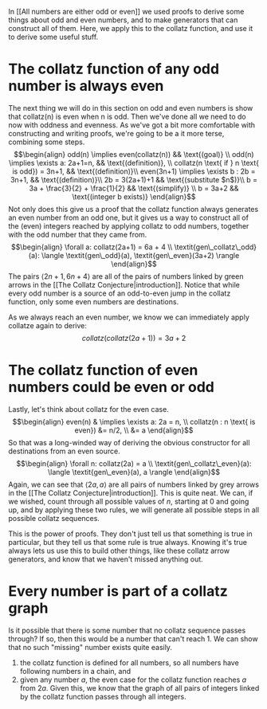 In [[All numbers are either odd or even]] we used proofs to derive some things about odd and even numbers, and to make generators that can construct all of them.
Here, we apply this to the collatz function, and use it to derive some useful stuff.
# The collatz function of any odd number is always even
The next thing we will do in this section on odd and even numbers is show that collatz(n) is even when n is odd.
Then we've done all we need to do now with oddness and evenness.
As we've got a bit more comfortable with constructing and writing proofs, we're going to be a it more terse, combining some steps.
$$\begin{align}
odd(n) \implies even(collatz(n)) && \text{(goal)} \\
odd(n) \implies \exists a: 2a+1=n, && \text{(definition)}, \\
collatz(n \text{ if } n \text{ is odd}) = 3n+1, && \text{(definition)}\\
even(3n+1) \implies \exists b : 2b = 3n+1, && \text{(definition)}\\
2b = 3(2a+1)+1 && \text{(substitute $n$)}\\
b = 3a + \frac{3}{2} + \frac{1}{2} && \text{(simplify)} \\
b = 3a+2 && \text{(integer b exists)}
\end{align}$$
Not only does this give us a proof that the collatz function always generates an even number from an odd one, but it gives us a way to construct all of the (even) integers reached by applying collatz to odd numbers, together with the odd number that they came from.
$$\begin{align}
\forall a: collatz(2a+1) = 6a + 4 \\
\textit{gen\_collatz\_odd}(a): \langle \textit{gen\_odd}(a), \textit{gen\_even}(3a+2) \rangle
\end{align}$$
The pairs $\langle 2n+1, 6n+4 \rangle$ are all of the pairs of numbers linked by green arrows in the [[The Collatz Conjecture|introduction]].
Notice that while every odd number is a source of an odd-to-even jump in the collatz function, only some even numbers are destinations.

As we always reach an even number, we know we can immediately apply collatze again to derive:
$$collatz(collatz(2a+1)) = 3a+2$$
# The collatz function of even numbers could be even or odd
Lastly, let's think about collatz for the even case.
$$\begin{align}
even(n) & \implies \exists a: 2a = n, \\
collatz(n : n \text{ is even}) &= n/2, \\
&= a
\end{align}$$
So that was a long-winded way of deriving the obvious constructor for all destinations from an even source.
$$\begin{align}
\forall n: collatz(2a) = a \\
\textit{gen\_collatz\_even}(a): \langle \textit{gen\_even}(a), a \rangle
\end{align}$$
Again, we can see that $\langle 2a, a \rangle$ are all pairs of numbers linked by grey arrows in the [[The Collatz Conjecture|introduction]].
This is quite neat.
We can, if we wished, count through all possible values of $n$, starting at 0 and going up, and by applying these two rules, we will generate all possible steps in all possible collatz sequences.

This is the power of proofs.
They don't just tell us that something is true in particular, but they tell us that some rule is true always.
Knowing it's true always lets us use this to build other things, like these collatz arrow generators, and know that we haven't missed anything out.

# Every number is part of a collatz graph
Is it possible that there is some number that no collatz sequence passes through?
If so, then this would be a number that can't reach 1.
We can show that no such "missing" number exists quite easily.

1. the collatz function is defined for all numbers, so all numbers have following numbers in a chain, and
2. given any number $a$, the even case for the collatz function reaches $a$ from $2a$.
Given this, we know that the graph of all pairs of integers linked by the collatz function passes through all integers.